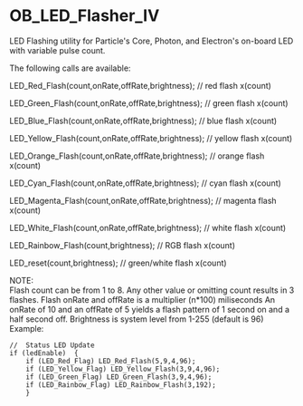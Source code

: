 # OB_LED_Flasher_IV

LED Flashing utility for Particle's Core, Photon, and Electron's on-board LED with variable pulse count.

The following calls are available: 

LED_Red_Flash(count,onRate,offRate,brightness);  // red flash x(count)  

LED_Green_Flash(count,onRate,offRate,brightness); // green flash x(count)  

LED_Blue_Flash(count,onRate,offRate,brightness); // blue flash x(count)  

LED_Yellow_Flash(count,onRate,offRate,brightness); // yellow flash x(count)  

LED_Orange_Flash(count,onRate,offRate,brightness); // orange flash x(count)  

LED_Cyan_Flash(count,onRate,offRate,brightness); // cyan flash x(count)  

LED_Magenta_Flash(count,onRate,offRate,brightness); // magenta flash x(count)  

LED_White_Flash(count,onRate,offRate,brightness); // white flash x(count)  

LED_Rainbow_Flash(count,brightness); // RGB flash x(count) 

LED_reset(count,brightness);  // green/white flash x(count)

NOTE:  
Flash count can be from 1 to 8. Any other value or omitting count results in 3 flashes.
Flash onRate and offRate is a multiplier (n*100) miliseconds
An onRate of 10 and an offRate of 5 yields a flash pattern of 1 second on and a half second off.
Brightness is system level from 1-255 (default is 96)
Example:  


    //  Status LED Update  
    if (ledEnable)  {
        if (LED_Red_Flag) LED_Red_Flash(5,9,4,96);
        if (LED_Yellow_Flag) LED_Yellow_Flash(3,9,4,96);
        if (LED_Green_Flag) LED_Green_Flash(3,9,4,96);
        if (LED_Rainbow_Flag) LED_Rainbow_Flash(3,192);
        }
